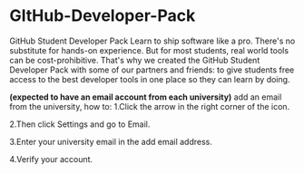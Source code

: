 # GItHub-Developer-Pack
GitHub Student Developer Pack
Learn to ship software like a pro. There's no substitute for hands-on experience. But for most students, real world tools can be cost-prohibitive. That's why we created the GitHub Student Developer Pack with some of our partners and friends: to give students free access to the best developer tools in one place so they can learn by doing.

**(expected to have an email account from each university)**
add an email from the university,
how to:
1.Click the arrow in the right corner of the icon.

2.Then click Settings and go to Email.

3.Enter your university email in the add email address. 

4.Verify your account.


